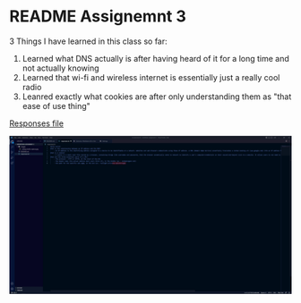 # README Assignemnt 3

3 Things I have learned in this class so far:
1. Learned what DNS actually is after having heard of it for a long time and not actually knowing
2. Learned that wi-fi and wireless internet is essentially just a really cool radio
3. Leanred exactly what cookies are after only understanding them as "that ease of use thing"



[Responses file](responses.txt)

![Screenshot of work](images/homework-3-screenshot.JPG)
